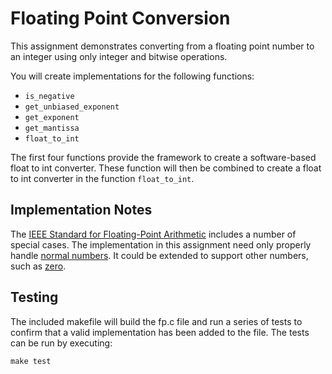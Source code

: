 Floating Point Conversion
=========================

This assignment demonstrates converting from a floating point number to an integer using only integer and bitwise operations.

You will create implementations for the following functions:

- `is_negative`
- `get_unbiased_exponent`
- `get_exponent`
- `get_mantissa`
- `float_to_int`

The first four functions provide the framework to create a software-based float to int converter. These function will then be combined to create a float to int converter in the function `float_to_int`.

Implementation Notes
--------------------

The [IEEE Standard for Floating-Point Arithmetic](https://en.wikipedia.org/wiki/IEEE_754) includes a number of special cases. The implementation in this assignment need only properly handle [normal numbers](https://en.wikipedia.org/wiki/Normal_number_(computing)). It could be extended to support other numbers, such as [zero](https://en.wikipedia.org/wiki/Signed_zero).

Testing
-------

The included makefile will build the fp.c file and run a series of tests to confirm that a valid implementation has been added to the file. The tests can be run by executing:

```
make test
```
